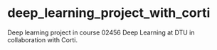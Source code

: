 # deep_learning_project_with_corti
Deep learning project in course 02456 Deep Learning at DTU in collaboration with Corti.
